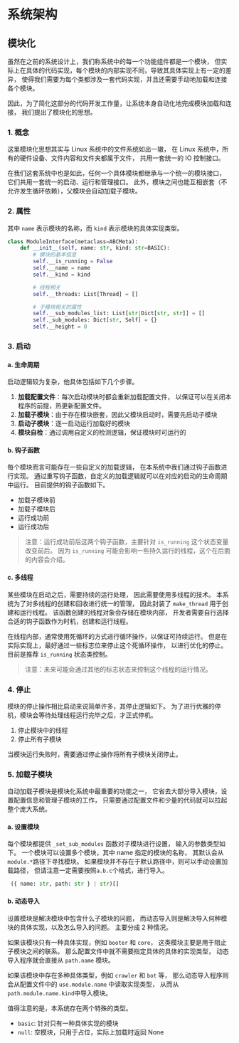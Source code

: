 # 系统架构

## 模块化

虽然在之前的系统设计上，我们称系统中的每一个功能组件都是一个模块，
但实际上在具体的代码实现，每个模块的内部实现不同，导致其具体实现上有一定的差异，
使得我们需要为每个类都涉及一套代码实现，并且还需要手动地加载和连接各个模块。

因此，为了简化这部分的代码开发工作量，让系统本身自动化地完成模块加载和连接，
我们提出了模块化的思想。

### 1. 概念

这里模块化思想其实与 Linux 系统中的文件系统如出一辙，
在 Linux 系统中，所有的硬件设备、文件内容和文件夹都属于文件，
共用一套统一的 IO 控制接口。

在我们这套系统中也是如此，任何一个具体模块都继承与一个统一的模块接口，
它们共用一套统一的启动、运行和管理接口。
此外，模块之间也能互相嵌套（不允许发生循环依赖），父模块会自动加载子模块。

### 2. 属性

其中 `name` 表示模块的名称，而 `kind` 表示模块的具体实现类型。

```python
class ModuleInterface(metaclass=ABCMeta):
    def __init__(self, name: str, kind: str=BASIC):
        # 模块的基本信息
        self.__is_running = False
        self.__name = name
        self.__kind = kind

        # 线程相关
        self.__threads: List[Thread] = []

        # 子模块相关的属性
        self.__sub_modules_list: List[str|Dict[str, str]] = []
        self._sub_modules: Dict[str, Self] = {}
        self.__height = 0
```

### 3. 启动

#### a. 生命周期

启动逻辑较为复杂，他具体包括如下几个步骤。

1. **加载配置文件**：每次启动模块时都会重新加载配置文件，
   以保证可以在关闭本程序的前提，热更新配置文件。
2. **加载子模块**：由于存在模块嵌套，因此父模块启动时，需要先启动子模块
3. **启动子模块**：逐一启动运行加载好的模块
4. **模块自检**：通过调用自定义的检测逻辑，保证模块时可运行的

#### b. 钩子函数

每个模块而言可能存在一些自定义的加载逻辑，
在本系统中我们通过钩子函数进行实现。
通过重写钩子函数，自定义的加载逻辑就可以在对应的启动的生命周期中运行。
目前提供的钩子函数如下。

-   加载子模块前
-   加载子模块后
-   运行成功前
-   运行成功后

> 注意：运行成功前后这两个钩子函数，主要针对 `is_running` 这个状态变量改变前后。
> 因为 `is_running` 可能会影响一些持久运行的线程，这个在后面的内容会介绍。

#### c. 多线程

某些模块在启动之后，需要持续的运行处理，
因此需要使用多线程的技术。
本系统为了对多线程的创建和回收进行统一的管理，
因此封装了 `make_thread` 用于创建和运行线程。
该函数创建的线程对象会存储在模块内部，
开发者需要自行选择合适的钩子函数作为时机，创建和运行线程。

在线程内部，通常使用死循环的方式进行循环操作，以保证可持续运行。
但是在实际实现上，最好通过一些标志位来停止这个死循环操作，
以进行优化的停止。目前是推荐 `is_running` 状态类控制。

> 注意：未来可能会通过其他的标志状态来控制这个线程的运行情况。

### 4. 停止

模块的停止操作相比启动来说简单许多，其停止逻辑如下。
为了进行优雅的停机，模块会等待处理线程运行完毕之后，才正式停机。

1. 停止模块中的线程
2. 停止所有子模块

当模块运行失败时，需要通过停止操作将所有子模块关闭停止。

### 5. 加载子模块

自动加载子模块是模块化系统中最重要的功能之一，
它省去大部分导入模块，设置配置信息和管理子模块的工作，
只需要通过配置文件和少量的代码就可以拉起整个庞大系统。

#### a. 设置模块

每个模块都提供 `_set_sub_modules` 函数对子模块进行设置，
输入的参数类型如下。
一个模块可以设置多个模块，其中 name 指定的模块的名称，
其默认会从`module.*`路径下寻找模块。
如果模块并不存在于默认路径中，则可以手动设置加载路径，
但请注意一定需要按照`a.b.c`个格式，进行导入。

```python
 ({ name: str, path: str } | str)[]
```

#### b. 动态导入

设置模块是解决模块中包含什么子模块的问题，
而动态导入则是解决导入何种模块的具体实现，以及怎么导入的问题。
主要分成 2 种情况。

如果该模块只有一种具体实现，例如 `booter` 和 `core`，
这类模块主要是用于阻止子模块之间的联系。
那么配置文件中就不需要指定具体的具体的实现类型，
动态导入程序就会直接从 `path.name` 模块。

如果该模块中存在多种具体类型，例如 `crawler` 和 `bot` 等，
那么动态导入程序则会从配置文件中的 `use.module.name` 中读取实现类型，
从而从`path.module.name.kind`中导入模块。

值得注意的是，本系统存在两个特殊的类型。

-   `basic`: 针对只有一种具体实现的模块
-   `null`: 空模块，只用于占位，实际上加载时返回 None
